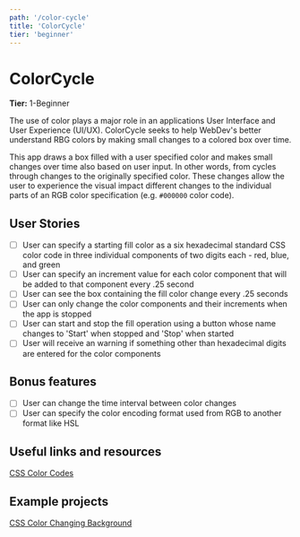 ```yaml
---
path: '/color-cycle'
title: 'ColorCycle'
tier: 'beginner'
---
```


# ColorCycle

**Tier:** 1-Beginner

The use of color plays a major role in an applications User Interface and
User Experience (UI/UX). ColorCycle seeks to help WebDev's better understand
RBG colors by making small changes to a colored box over time.

This app draws a box filled with a user specified color and makes small changes
over time also based on user input. In other words, from cycles through
changes to the originally specified color. These changes allow the user to
experience the visual impact different changes to the individual parts of
an RGB color specification (e.g. `#000000` color code).

## User Stories

- [ ] User can specify a starting fill color as a six hexadecimal standard
      CSS color code in three individual components of two digits each - red,
      blue, and green
- [ ] User can specify an increment value for each color component that will
      be added to that component every .25 second
- [ ] User can see the box containing the fill color change every .25 seconds
- [ ] User can only change the color components and their increments when
      the app is stopped
- [ ] User can start and stop the fill operation using a button whose name
      changes to 'Start' when stopped and 'Stop' when started
- [ ] User will receive an warning if something other than hexadecimal digits
      are entered for the color components

## Bonus features

- [ ] User can change the time interval between color changes
- [ ] User can specify the color encoding format used from RGB to another format like HSL

## Useful links and resources

[CSS Color Codes](https://www.quackit.com/css/css_color_codes.cfm)

## Example projects

[CSS Color Changing Background](https://codepen.io/SoumyajitChand/pen/wjKVed)
